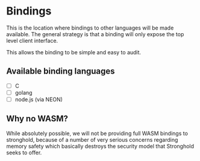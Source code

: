 # Bindings

This is the location where bindings to other languages will be made available. The general strategy is that a binding will only expose the top level client interface.

This allows the binding to be simple and easy to audit. 

## Available binding languages

- [ ] C
- [ ] golang
- [ ] node.js (via NEON)

## Why no WASM?
While absolutely possible, we will not be providing full WASM bindings to stronghold, because of a number of very serious concerns regarding memory safety which basically destroys the security model that Stronghold seeks to offer.
